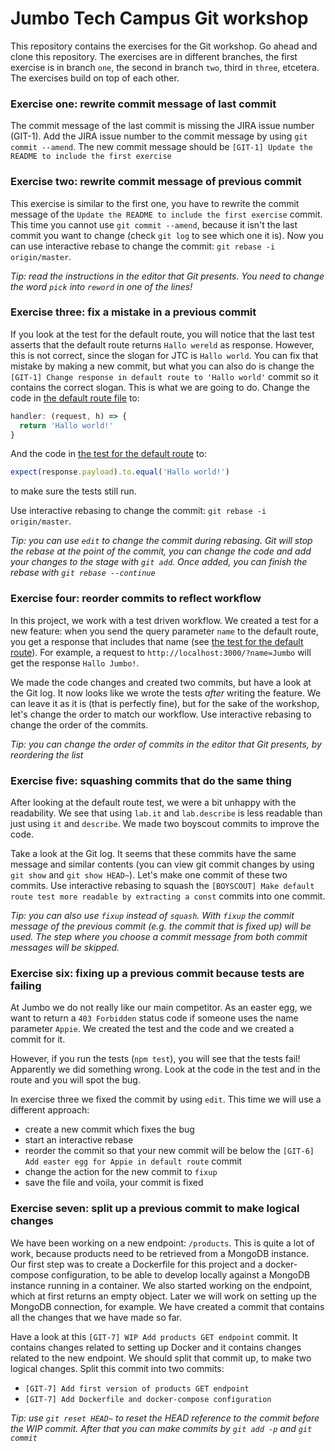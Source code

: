 # Jumbo Tech Campus Git workshop
This repository contains the exercises for the Git workshop. Go ahead and clone this repository. The exercises are in different branches, the first exercise is in branch `one`, the second in branch `two`, third in `three`, etcetera. The exercises build on top of each other.

### Exercise one: rewrite commit message of last commit
The commit message of the last commit is missing the JIRA issue number (GIT-1). Add the JIRA issue number to the commit message by using `git commit --amend`. The new commit message should be `[GIT-1] Update the README to include the first exercise`

### Exercise two: rewrite commit message of previous commit
This exercise is similar to the first one, you have to rewrite the commit message of the `Update the README to include the first exercise` commit. This time you cannot use `git commit --amend`, because it isn't the last commit you want to change (check `git log` to see which one it is). Now you can use interactive rebase to change the commit: `git rebase -i origin/master`.

_Tip: read the instructions in the editor that Git presents. You need to change the word `pick` into `reword` in one of the lines!_

### Exercise three: fix a mistake in a previous commit
If you look at the test for the default route, you will notice that the last test asserts that the default route returns `Hallo wereld` as response. However, this is not correct, since the slogan for JTC is `Hallo world`. You can fix that mistake by making a new commit, but what you can also do is change the `[GIT-1] Change response in default route to 'Hallo world'` commit so it contains the correct slogan. This is what we are going to do. Change the code in [the default route file](routes/default.js#L6) to:
```javascript
handler: (request, h) => {
  return 'Hallo world!'
}
```

And the code in [the test for the default route](test/defaultRoute.js#L29) to:
```javascript
expect(response.payload).to.equal('Hallo world!')
```
to make sure the tests still run.

Use interactive rebasing to change the commit: `git rebase -i origin/master`.

_Tip: you can use `edit` to change the commit during rebasing. Git will stop the rebase at the point of the commit, you can change the code and add your changes to the stage with `git add`. Once added, you can finish the rebase with `git rebase --continue`_

### Exercise four: reorder commits to reflect workflow
In this project, we work with a test driven workflow. We created a test for a new feature: when you send the query parameter `name` to the default route, you get a response that includes that name (see [the test for the default route](test/defaultRoute.js#L33)). For example, a request to `http://localhost:3000/?name=Jumbo` will get the response `Hallo Jumbo!`.

We made the code changes and created two commits, but have a look at the Git log. It now looks like we wrote the tests _after_ writing the feature. We can leave it as it is (that is perfectly fine), but for the sake of the workshop, let's change the order to match our workflow. Use interactive rebasing to change the order of the commits.

_Tip: you can change the order of commits in the editor that Git presents, by reordering the list_

### Exercise five: squashing commits that do the same thing
After looking at the default route test, we were a bit unhappy with the readability. We see that using `lab.it` and `lab.describe` is less readable than just using `it` and `describe`. We made two boyscout commits to improve the code.

Take a look at the Git log. It seems that these commits have the same message and similar contents (you can view git commit changes by using `git show` and `git show HEAD~`). Let's make one commit of these two commits. Use interactive rebasing to squash the `[BOYSCOUT] Make default route test more readable by extracting a const` commits into one commit.

_Tip: you can also use `fixup` instead of `squash`. With `fixup` the commit message of the previous commit (e.g. the commit that is fixed up) will be used. The step where you choose a commit message from both commit messages will be skipped._

### Exercise six: fixing up a previous commit because tests are failing
At Jumbo we do not really like our main competitor. As an easter egg, we want to return a `403 Forbidden` status code if someone uses the name parameter `Appie`. We created the test and the code and we created a commit for it.

However, if you run the tests (`npm test`), you will see that the tests fail! Apparently we did something wrong. Look at the code in the test and in the route and you will spot the bug.

In exercise three we fixed the commit by using `edit`. This time we will use a different approach:
- create a new commit which fixes the bug
- start an interactive rebase
- reorder the commit so that your new commit will be below the `[GIT-6] Add easter egg for Appie in default route` commit
- change the action for the new commit to `fixup`
- save the file and voila, your commit is fixed

### Exercise seven: split up a previous commit to make logical changes
We have been working on a new endpoint: `/products`. This is quite a lot of work, because products need to be retrieved from a MongoDB instance. Our first step was to create a Dockerfile for this project and a docker-compose configuration, to be able to develop locally against a MongoDB instance running in a container. We also started working on the endpoint, which at first returns an empty object. Later we will work on setting up the MongoDB connection, for example. We have created a commit that contains all the changes that we have made so far.

Have a look at this `[GIT-7] WIP Add products GET endpoint` commit. It contains changes related to setting up Docker and it contains changes related to the new endpoint. We should split that commit up, to make two logical changes. Split this commit into two commits:
- `[GIT-7] Add first version of products GET endpoint`
- `[GIT-7] Add Dockerfile and docker-compose configuration`

_Tip: use `git reset HEAD~` to reset the HEAD reference to the commit before the WIP commit. After that you can make commits by `git add -p` and `git commit`_

